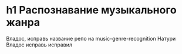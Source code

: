 # h1 Распознавание музыкального жанра
Владос, исправь название репо на music-genre-recognition
Натури Владос исправь
исправил
